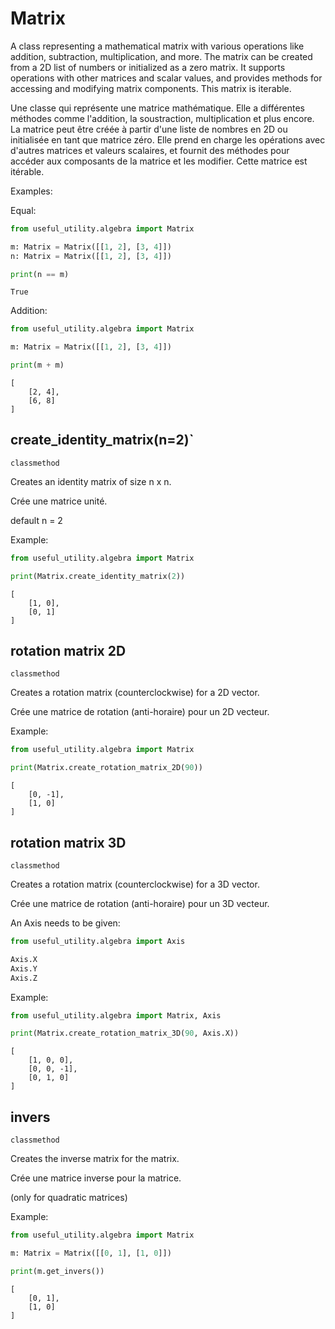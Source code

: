 
# Matrix

A class representing a mathematical matrix with various operations like addition, subtraction, multiplication, and more. The matrix can be created from a 2D list of numbers or initialized as a zero matrix. It supports operations with other matrices and scalar values, and provides methods for accessing and modifying matrix components. This matrix is iterable.

Une classe qui représente une matrice mathématique. Elle a différentes méthodes comme l'addition, la soustraction, multiplication et plus encore. La matrice peut être créée à partir d'une liste de nombres en 2D ou initialisée en tant que matrice zéro. Elle prend en charge les opérations avec d'autres matrices et valeurs scalaires, et fournit des méthodes pour accéder aux composants de la matrice et les modifier. Cette matrice est itérable.

Examples:


Equal:
```python
from useful_utility.algebra import Matrix

m: Matrix = Matrix([[1, 2], [3, 4]])
n: Matrix = Matrix([[1, 2], [3, 4]])

print(n == m)
```
```title="output"
True
```


Addition:

```python
from useful_utility.algebra import Matrix

m: Matrix = Matrix([[1, 2], [3, 4]])

print(m + m)
```
```title="output"
[
    [2, 4],
    [6, 8]
]
```



## create_identity_matrix(n=2)`
`classmethod`

Creates an identity matrix of size n x n.

Crée une matrice unité.

default n = 2

Example:
```python
from useful_utility.algebra import Matrix

print(Matrix.create_identity_matrix(2))
```
```title="output"
[
    [1, 0],
    [0, 1]
]
```

## rotation matrix 2D
`classmethod`

Creates a rotation matrix (counterclockwise) for a 2D vector.

Crée une matrice de rotation (anti-horaire) pour un 2D vecteur.

Example:
```python
from useful_utility.algebra import Matrix

print(Matrix.create_rotation_matrix_2D(90))
```
```title="output"
[
    [0, -1],
    [1, 0]
]
```

## rotation matrix 3D
`classmethod`

Creates a rotation matrix (counterclockwise) for a 3D vector.

Crée une matrice de rotation (anti-horaire) pour un 3D vecteur.

An Axis needs to be given:
```python
from useful_utility.algebra import Axis

Axis.X
Axis.Y
Axis.Z
```

Example:
```python
from useful_utility.algebra import Matrix, Axis

print(Matrix.create_rotation_matrix_3D(90, Axis.X))
```
```title="output"
[
    [1, 0, 0],
    [0, 0, -1],
    [0, 1, 0]
]
```


## invers
`classmethod`

Creates the inverse matrix for the matrix.

Crée une matrice inverse pour la matrice.

(only for quadratic matrices)

Example:
```python
from useful_utility.algebra import Matrix

m: Matrix = Matrix([[0, 1], [1, 0]])

print(m.get_invers())
```
```title="output"
[
    [0, 1],
    [1, 0]
]
```
